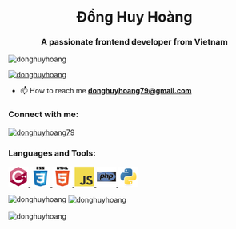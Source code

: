 <h1 align="center">Đồng Huy Hoàng</h1>
<h3 align="center">A passionate frontend developer from Vietnam</h3>

<p align="left"> <img src="https://komarev.com/ghpvc/?username=donghuyhoang&label=Profile%20views&color=0e75b6&style=flat" alt="donghuyhoang" /> </p>

<p align="left"> <a href="https://github.com/ryo-ma/github-profile-trophy"><img src="https://github-profile-trophy.vercel.app/?username=donghuyhoang" alt="donghuyhoang" /></a> </p>

- 📫 How to reach me **donghuyhoang79@gmail.com**

<h3 align="left">Connect with me:</h3>
<p align="left">
<a href="https://fb.com/donghuyhoang79" target="blank"><img align="center" src="https://raw.githubusercontent.com/rahuldkjain/github-profile-readme-generator/master/src/images/icons/Social/facebook.svg" alt="donghuyhoang79" height="30" width="40" /></a>
</p>

<h3 align="left">Languages and Tools:</h3>
<p align="left"> <a href="https://www.w3schools.com/cpp/" target="_blank" rel="noreferrer"> <img src="https://raw.githubusercontent.com/devicons/devicon/master/icons/cplusplus/cplusplus-original.svg" alt="cplusplus" width="40" height="40"/> </a> <a href="https://www.w3schools.com/css/" target="_blank" rel="noreferrer"> <img src="https://raw.githubusercontent.com/devicons/devicon/master/icons/css3/css3-original-wordmark.svg" alt="css3" width="40" height="40"/> </a> <a href="https://www.w3.org/html/" target="_blank" rel="noreferrer"> <img src="https://raw.githubusercontent.com/devicons/devicon/master/icons/html5/html5-original-wordmark.svg" alt="html5" width="40" height="40"/> </a> <a href="https://developer.mozilla.org/en-US/docs/Web/JavaScript" target="_blank" rel="noreferrer"> <img src="https://raw.githubusercontent.com/devicons/devicon/master/icons/javascript/javascript-original.svg" alt="javascript" width="40" height="40"/> </a> <a href="https://www.php.net" target="_blank" rel="noreferrer"> <img src="https://raw.githubusercontent.com/devicons/devicon/master/icons/php/php-original.svg" alt="php" width="40" height="40"/> </a> <a href="https://www.python.org" target="_blank" rel="noreferrer"> <img src="https://raw.githubusercontent.com/devicons/devicon/master/icons/python/python-original.svg" alt="python" width="40" height="40"/> </a> </p>

<p><img align="left" src="https://github-readme-stats.vercel.app/api/top-langs?username=donghuyhoang&show_icons=true&locale=en&layout=compact" alt="donghuyhoang" /></p>

<p>&nbsp;<img align="center" src="https://github-readme-stats.vercel.app/api?username=donghuyhoang&show_icons=true&locale=en" alt="donghuyhoang" /></p>

<p><img align="center" src="https://github-readme-streak-stats.herokuapp.com/?user=donghuyhoang&" alt="donghuyhoang" /></p>
